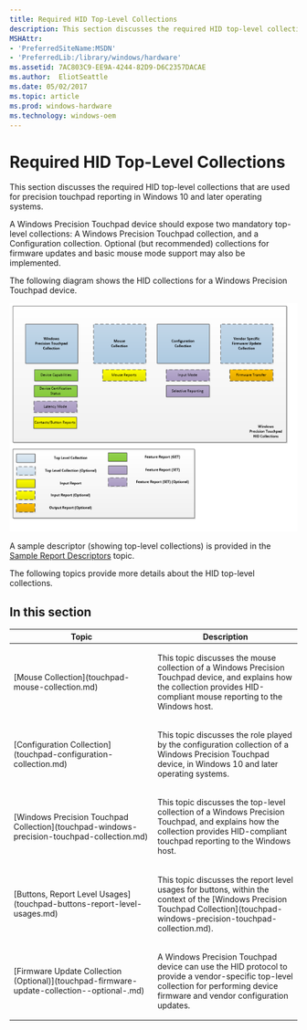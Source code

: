 ```yaml
---
title: Required HID Top-Level Collections
description: This section discusses the required HID top-level collections that are used for precision touchpad reporting in Windows 10 and later operating systems.
MSHAttr:
- 'PreferredSiteName:MSDN'
- 'PreferredLib:/library/windows/hardware'
ms.assetid: 7AC803C9-EE9A-4244-82D9-D6C2357DACAE
ms.author:  EliotSeattle
ms.date: 05/02/2017
ms.topic: article
ms.prod: windows-hardware
ms.technology: windows-oem
---
```


# Required HID Top-Level Collections


This section discusses the required HID top-level collections that are used for precision touchpad reporting in Windows 10 and later operating systems.

A Windows Precision Touchpad device should expose two mandatory top-level collections: A Windows Precision Touchpad collection, and a Configuration collection. Optional (but recommended) collections for firmware updates and basic mouse mode support may also be implemented.

The following diagram shows the HID collections for a Windows Precision Touchpad device.

![diagram showing the hid collections for a windows precision touchpad device. image shows support for a vendor-specific firmware update collection.](../images/precision-img-hidcolls.png)

A sample descriptor (showing top-level collections) is provided in the [Sample Report Descriptors](touchpad-sample-report-descriptors.md) topic.

The following topics provide more details about the HID top-level collections.

## In this section


<table>
<colgroup>
<col width="50%" />
<col width="50%" />
</colgroup>
<thead>
<tr class="header">
<th>Topic</th>
<th>Description</th>
</tr>
</thead>
<tbody>
<tr class="odd">
<td><p>[Mouse Collection](touchpad-mouse-collection.md)</p></td>
<td><p>This topic discusses the mouse collection of a Windows Precision Touchpad device, and explains how the collection provides HID-compliant mouse reporting to the Windows host.</p></td>
</tr>
<tr class="even">
<td><p>[Configuration Collection](touchpad-configuration-collection.md)</p></td>
<td><p>This topic discusses the role played by the configuration collection of a Windows Precision Touchpad device, in Windows 10 and later operating systems.</p></td>
</tr>
<tr class="odd">
<td><p>[Windows Precision Touchpad Collection](touchpad-windows-precision-touchpad-collection.md)</p></td>
<td><p>This topic discusses the top-level collection of a Windows Precision Touchpad, and explains how the collection provides HID-compliant touchpad reporting to the Windows host.</p></td>
</tr>
<tr class="even">
<td><p>[Buttons, Report Level Usages](touchpad-buttons-report-level-usages.md)</p></td>
<td><p>This topic discusses the report level usages for buttons, within the context of the [Windows Precision Touchpad Collection](touchpad-windows-precision-touchpad-collection.md).</p></td>
</tr>
<tr class="odd">
<td><p>[Firmware Update Collection (Optional)](touchpad-firmware-update-collection--optional-.md)</p></td>
<td><p>A Windows Precision Touchpad device can use the HID protocol to provide a vendor-specific top-level collection for performing device firmware and vendor configuration updates.</p></td>
</tr>
</tbody>
</table>

 

 

 






